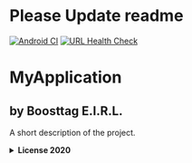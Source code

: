 # Please Update readme
[![Android CI](https://github.com/contactBoostTag/MyApplication/workflows/Android%20CI/badge.svg)](https://github.com/contactBoostTag/MyApplication/actions?query=workflow%3A%22Android+CI%22)
[![URL Health Check](https://github.com/contactBoostTag/MyApplication/workflows/URL%20Health%20Check/badge.svg)](https://github.com/contactBoostTag/MyApplication/actions?query=workflow%3A%22URL+Health+Check%22)
# MyApplication
## by Boosttag E.I.R.L.

A short description of the project.

<details>
  <summary> <b> License 2020 </b> </summary>
  * MIT. See the LICENSE file for the copyright notice.
</details>
